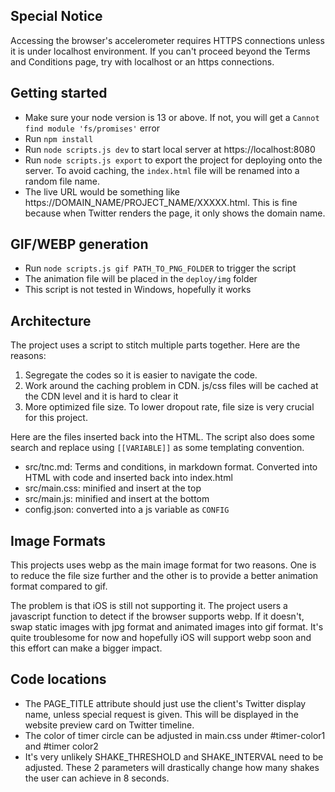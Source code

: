 ## Special Notice

Accessing the browser's accelerometer requires HTTPS connections unless it is under localhost environment. If you can't proceed beyond the Terms and Conditions page, try with localhost or an https connections.

## Getting started

- Make sure your node version is 13 or above. If not, you will get a `Cannot find module 'fs/promises'` error
- Run `npm install`
- Run `node scripts.js dev` to start local server at https://localhost:8080
- Run `node scripts.js export` to export the project for deploying onto the server. To avoid caching, the `index.html` file will be renamed into a random file name.
- The live URL would be something like https://DOMAIN_NAME/PROJECT_NAME/XXXXX.html. This is fine because when Twitter renders the page, it only shows the domain name.

## GIF/WEBP generation
- Run `node scripts.js gif PATH_TO_PNG_FOLDER` to trigger the script
- The animation file will be placed in the `deploy/img` folder
- This script is not tested in Windows, hopefully it works

## Architecture

The project uses a script to stitch multiple parts together. Here are the reasons:

1. Segregate the codes so it is easier to navigate the code.
2. Work around the caching problem in CDN. js/css files will be cached at the CDN level and it is hard to clear it
3. More optimized file size. To lower dropout rate, file size is very crucial for this project.

Here are the files inserted back into the HTML. The script also does some search and replace using `[[VARIABLE]]` as some templating convention.

- src/tnc.md: Terms and conditions, in markdown format. Converted into HTML with code and inserted back into index.html
- src/main.css: minified and insert at the top
- src/main.js: minified and insert at the bottom
- config.json: converted into a js variable as `CONFIG`

## Image Formats

This projects uses webp as the main image format for two reasons. One is to reduce the file size further and the other is to provide a better animation format compared to gif.

The problem is that iOS is still not supporting it. The project users a javascript function to detect if the browser supports webp. If it doesn't, swap static images with jpg format and animated images into gif format. It's quite troublesome for now and hopefully iOS will support webp soon and this effort can make a bigger impact.

## Code locations

- The PAGE_TITLE attribute should just use the client's Twitter display name, unless special request is given. This will be displayed in the website preview card on Twitter timeline.
- The color of timer circle can be adjusted in main.css under #timer-color1 and #timer color2
- It's very unlikely SHAKE_THRESHOLD and SHAKE_INTERVAL need to be adjusted. These 2 parameters will drastically change how many shakes the user can achieve in 8 seconds.

